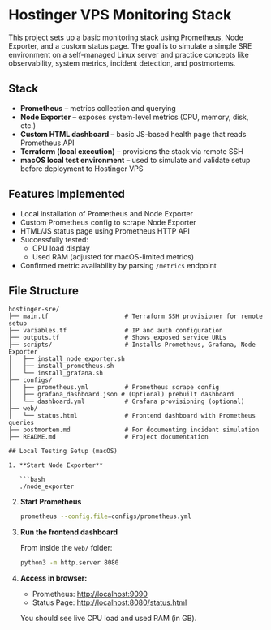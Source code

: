 # Hostinger VPS Monitoring Stack

This project sets up a basic monitoring stack using Prometheus, Node Exporter, and a custom status page. The goal is to simulate a simple SRE environment on a self-managed Linux server and practice concepts like observability, system metrics, incident detection, and postmortems.

## Stack

- **Prometheus** – metrics collection and querying
- **Node Exporter** – exposes system-level metrics (CPU, memory, disk, etc.)
- **Custom HTML dashboard** – basic JS-based health page that reads Prometheus API
- **Terraform (local execution)** – provisions the stack via remote SSH
- **macOS local test environment** – used to simulate and validate setup before deployment to Hostinger VPS

## Features Implemented

- Local installation of Prometheus and Node Exporter
- Custom Prometheus config to scrape Node Exporter
- HTML/JS status page using Prometheus HTTP API
- Successfully tested:
  - CPU load display
  - Used RAM (adjusted for macOS-limited metrics)
- Confirmed metric availability by parsing `/metrics` endpoint

## File Structure

```plaintext
hostinger-sre/
├── main.tf                     # Terraform SSH provisioner for remote setup
├── variables.tf                # IP and auth configuration
├── outputs.tf                  # Shows exposed service URLs
├── scripts/                    # Installs Prometheus, Grafana, Node Exporter
│   ├── install_node_exporter.sh
│   ├── install_prometheus.sh
│   └── install_grafana.sh
├── configs/
│   ├── prometheus.yml          # Prometheus scrape config
│   ├── grafana_dashboard.json # (Optional) prebuilt dashboard
│   └── dashboard.yml           # Grafana provisioning (optional)
├── web/
│   └── status.html             # Frontend dashboard with Prometheus queries
├── postmortem.md               # For documenting incident simulation
├── README.md                   # Project documentation

## Local Testing Setup (macOS)

1. **Start Node Exporter**

   ```bash
   ./node_exporter
   ```

2. **Start Prometheus**

   ```bash
   prometheus --config.file=configs/prometheus.yml
   ```

3. **Run the frontend dashboard**

   From inside the `web/` folder:

   ```bash
   python3 -m http.server 8080
   ```

4. **Access in browser:**

   - Prometheus: [http://localhost:9090](http://localhost:9090)
   - Status Page: [http://localhost:8080/status.html](http://localhost:8080/status.html)

   You should see live CPU load and used RAM (in GB).
